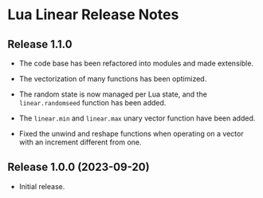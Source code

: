 # Lua Linear Release Notes


## Release 1.1.0

- The code base has been refactored into modules and made extensible.

- The vectorization of many functions has been optimized.

- The random state is now managed per Lua state, and the `linear.randomseed` function has been
added.

- The `linear.min` and `linear.max` unary vector function have been added.

- Fixed the unwind and reshape functions when operating on a vector with an increment different
from one.


## Release 1.0.0 (2023-09-20)

- Initial release.
